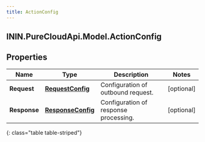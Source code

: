 ```yaml
---
title: ActionConfig
---
```

## ININ.PureCloudApi.Model.ActionConfig

## Properties

|Name | Type | Description | Notes|
|------------ | ------------- | ------------- | -------------|
| **Request** | [**RequestConfig**](RequestConfig.html) | Configuration of outbound request. | [optional] |
| **Response** | [**ResponseConfig**](ResponseConfig.html) | Configuration of response processing. | [optional] |
{: class="table table-striped"}



